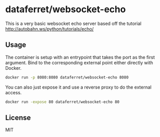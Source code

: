 dataferret/websocket-echo
=========================

This is a very basic websocket echo server based off the tutorial
http://autobahn.ws/python/tutorials/echo/

Usage
-----

The container is setup with an entrypoint that takes the port as the first argument.  Bind to the corresponding external
point either directly with Docker.

```bash
docker run -p 8080:8080 dataferret/websocket-echo 8080
```

You can also just expose it and use a reverse proxy to do the external access.

```bash
docker run -expose 80 dataferret/websocket-echo 80
```


License
-------

MIT
